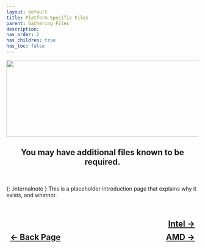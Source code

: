 ```yaml
---
layout: default
title: Platform Specific Files
parent: Gathering Files
description: 
nav_order: 2
has_children: true
has_toc: false
---
```


<style>
  .navigation-container {
    display: flex;
    justify-content: space-between;
    align-items: center;
    width: 100%;
  }
  
  .nav-button {
    margin: 10px;
  }

  .windows-next-button-container {
    text-align: right;
  }

  .windows-next-button {
    margin: 10px;
    top: 0px;
    bottom: 0px;
    left: 0px;
    right: 0px;
  }
</style>

<p align="center">
  <img width="650" height="200" src="../../../../assets/Headers/Header-PlatformSpecific.png">
</p>

<h2 align="center">You may have additional files known to be required.</h2>
<br>

{: .internalnote }
This is a placeholder introduction page that explains why it exists, and whatnot.

<h2 align="center">
  <br>
  <div class="windows-next-button-container">
  <a class="windows-next-button" href="../01-Intel/">Intel &rarr;</a>
  </div>
  <div class="navigation-container">
    <a class="nav-button" href="../../01-EFI/05-Resources/">&larr; Back Page</a>
    <a class="nav-button" href="../02-AMD">AMD &rarr;</a>
  </div>
  <br>
</h2>

